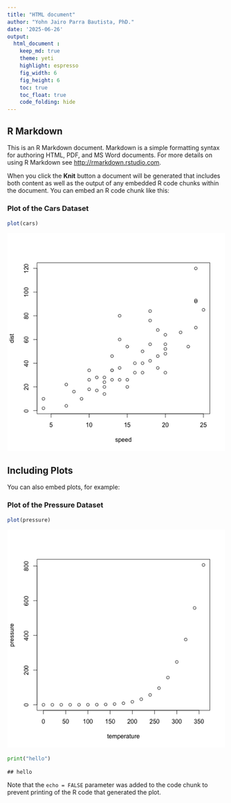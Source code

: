 ```yaml
---
title: "HTML document"
author: "Yohn Jairo Parra Bautista, PhD."
date: '2025-06-26'
output:
  html_document : 
    keep_md: true
    theme: yeti
    highlight: espresso
    fig_width: 6
    fig_height: 6
    toc: true
    toc_float: true
    code_folding: hide
---
```




## R Markdown

This is an R Markdown document. Markdown is a simple formatting syntax for authoring HTML, PDF, and MS Word documents. For more details on using R Markdown see <http://rmarkdown.rstudio.com>.

When you click the **Knit** button a document will be generated that includes both content as well as the output of any embedded R code chunks within the document. You can embed an R code chunk like this:

### Plot of the Cars Dataset


```r
plot(cars)
```

![](index_files/figure-html/cars-1.png)<!-- -->

## Including Plots

You can also embed plots, for example:

### Plot of the Pressure Dataset


```r
plot(pressure)
```

![](index_files/figure-html/pressure-1.png)<!-- -->


```python
print("hello")
```

```
## hello
```

Note that the `echo = FALSE` parameter was added to the code chunk to prevent printing of the R code that generated the plot.

